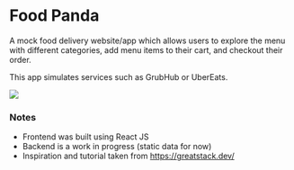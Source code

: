 # Food Panda 

A mock food delivery website/app which allows users to explore the menu with different categories, add menu items to their cart, and checkout their order.

This app simulates services such as GrubHub or UberEats.

![](https://github.com/FoodPanda/frotnend/docs/v1.gif)


### Notes
- Frontend was built using React JS
- Backend is a work in progress (static data for now)
- Inspiration and tutorial taken from https://greatstack.dev/

